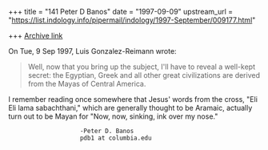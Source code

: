 +++
title = "141 Peter D Banos"
date = "1997-09-09"
upstream_url = "https://list.indology.info/pipermail/indology/1997-September/009177.html"

+++
[Archive link](https://list.indology.info/pipermail/indology/1997-September/009177.html)

On Tue, 9 Sep 1997, Luis Gonzalez-Reimann wrote:

> Well, now that you bring up the subject, I'll have to reveal a well-kept
> secret:  the Egyptian, Greek and all other great civilizations are derived
> from the Mayas of Central America.

I remember reading once somewhere that Jesus' words from the cross, 
"Eli Eli lama sabachthani," which are generally thought to be Aramaic,
actually turn out to be Mayan for "Now, now, sinking, ink over my nose."

						-Peter D. Banos
						pdb1 at columbia.edu







